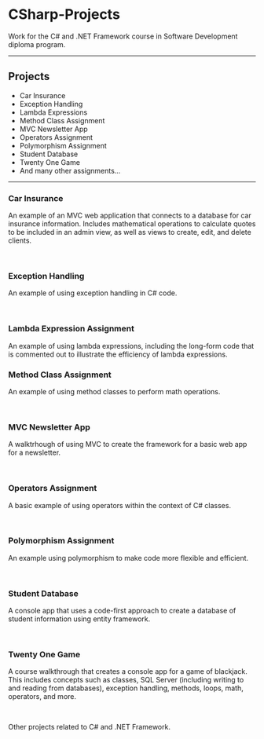 # CSharp-Projects
Work for the C# and .NET Framework course in Software Development diploma program. 
<hr>
<h2>Projects</h2>
  <ul>
    <li>Car Insurance</li>
    <li>Exception Handling</li>
    <li>Lambda Expressions</li>
    <li>Method Class Assignment</li>
    <li>MVC Newsletter App</li>
    <li>Operators Assignment</li>
    <li>Polymorphism Assignment</li>
    <li>Student Database</li>
    <li>Twenty One Game</li>
    <li>And many other assignments...</li>
  </ul>
  <hr>
  <h3>Car Insurance</h3>
  <p>An example of an MVC web application that connects to a database for car insurance information. Includes mathematical operations to calculate quotes to be included in an admin view, as well as views to create, edit, and delete clients.</p>
  <br>
  <h3>Exception Handling</h3>
  <p>An example of using exception handling in C# code.</p>
  <br>
  <h3>Lambda Expression Assignment</h3>
  <p>An example of using lambda expressions, including the long-form code that is commented out to illustrate the efficiency of lambda expressions.</h3>
  <h3>Method Class Assignment</h3>
  <p>An example of using method classes to perform math operations.</p>
  <br>
  <h3>MVC Newsletter App</h3>
  <p>A walktrhough of using MVC to create the framework for a basic web app for a newsletter.</p>
  <br>
  <h3>Operators Assignment</h3>
  <p>A basic example of using operators within the context of C# classes.</p>
  <br>
  <h3>Polymorphism Assignment</h3>
  <p>An example using polymorphism to make code more flexible and efficient.</p>
  <br>
  <h3>Student Database</h3>
  <p>A console app that uses a code-first approach to create a database of student information using entity framework.</p>
  <br>
  <h3>Twenty One Game</h3>
  <p>A course walkthrough that creates a console app for a game of blackjack. This includes concepts such as classes, SQL Server (including writing to and reading from databases), exception handling, methods, loops, math, operators, and more.</p>
  <br>
  <p>Other projects related to C# and .NET Framework.</p>
